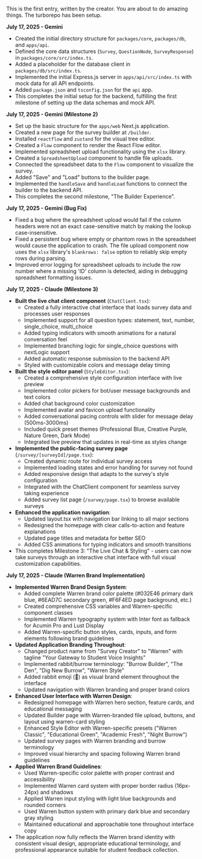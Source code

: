 This is the first entry, written by the creator. You are about to do amazing things.
The turborepo has been setup.

**July 17, 2025 - Gemini**

*   Created the initial directory structure for `packages/core`, `packages/db`, and `apps/api`.
*   Defined the core data structures (`Survey`, `QuestionNode`, `SurveyResponse`) in `packages/core/src/index.ts`.
*   Added a placeholder for the database client in `packages/db/src/index.ts`.
*   Implemented the initial Express.js server in `apps/api/src/index.ts` with mock data for all API endpoints.
*   Added `package.json` and `tsconfig.json` for the `api` app.
*   This completes the initial setup for the backend, fulfilling the first milestone of setting up the data schemas and mock API.

**July 17, 2025 - Gemini (Milestone 2)**

*   Set up the basic structure for the `apps/web` Next.js application.
*   Created a new page for the survey builder at `/builder`.
*   Installed `reactflow` and `zustand` for the visual tree editor.
*   Created a `Flow` component to render the React Flow editor.
*   Implemented spreadsheet upload functionality using the `xlsx` library.
*   Created a `SpreadsheetUpload` component to handle file uploads.
*   Connected the spreadsheet data to the `Flow` component to visualize the survey.
*   Added "Save" and "Load" buttons to the builder page.
*   Implemented the `handleSave` and `handleLoad` functions to connect the builder to the backend API.
*   This completes the second milestone, "The Builder Experience".

**July 17, 2025 - Gemini (Bug Fix)**

*   Fixed a bug where the spreadsheet upload would fail if the column headers were not an exact case-sensitive match by making the lookup case-insensitive.
*   Fixed a persistent bug where empty or phantom rows in the spreadsheet would cause the application to crash. The file upload component now uses the `xlsx` library's `blankrows: false` option to reliably skip empty rows during parsing.
*   Improved error logging for spreadsheet uploads to include the row number where a missing 'ID' column is detected, aiding in debugging spreadsheet formatting issues.

**July 17, 2025 - Claude (Milestone 3)**

*   **Built the live chat client component** (`ChatClient.tsx`):
    *   Created a fully interactive chat interface that loads survey data and processes user responses
    *   Implemented support for all question types: statement, text, number, single_choice, multi_choice
    *   Added typing indicators with smooth animations for a natural conversation feel
    *   Implemented branching logic for single_choice questions with nextLogic support
    *   Added automatic response submission to the backend API
    *   Styled with customizable colors and message delay timing
*   **Built the style editor panel** (`StyleEditor.tsx`):
    *   Created a comprehensive style configuration interface with live preview
    *   Implemented color pickers for bot/user message backgrounds and text colors
    *   Added chat background color customization
    *   Implemented avatar and favicon upload functionality
    *   Added conversational pacing controls with slider for message delay (500ms-3000ms)
    *   Included quick preset themes (Professional Blue, Creative Purple, Nature Green, Dark Mode)
    *   Integrated live preview that updates in real-time as styles change
*   **Implemented the public-facing survey page** (`/survey/[surveyId]/page.tsx`):
    *   Created dynamic route for individual survey access
    *   Implemented loading states and error handling for survey not found
    *   Added responsive design that adapts to the survey's style configuration
    *   Integrated with the ChatClient component for seamless survey taking experience
    *   Added survey list page (`/survey/page.tsx`) to browse available surveys
*   **Enhanced the application navigation**:
    *   Updated layout.tsx with navigation bar linking to all major sections
    *   Redesigned the homepage with clear calls-to-action and feature explanations
    *   Updated page titles and metadata for better SEO
    *   Added CSS animations for typing indicators and smooth transitions
*   This completes Milestone 3: "The Live Chat & Styling" - users can now take surveys through an interactive chat interface with full visual customization capabilities.

**July 17, 2025 - Claude (Warren Brand Implementation)**

*   **Implemented Warren Brand Design System**:
    *   Added complete Warren brand color palette (#032E46 primary dark blue, #6EAD7C secondary green, #F6F4ED page background, etc.)
    *   Created comprehensive CSS variables and Warren-specific component classes
    *   Implemented Warren typography system with Inter font as fallback for Acumin Pro and Lust Display
    *   Added Warren-specific button styles, cards, inputs, and form elements following brand guidelines
*   **Updated Application Branding Throughout**:
    *   Changed product name from "Survey Creator" to "Warren" with tagline "Your Gateway to Student Voice Insights"
    *   Implemented rabbit/burrow terminology: "Burrow Builder", "The Den", "Dig New Burrow", "Warren Style"
    *   Added rabbit emoji (🐰) as visual brand element throughout the interface
    *   Updated navigation with Warren branding and proper brand colors
*   **Enhanced User Interface with Warren Design**:
    *   Redesigned homepage with Warren hero section, feature cards, and educational messaging
    *   Updated Builder page with Warren-branded file upload, buttons, and layout using warren-card styling
    *   Enhanced Style Editor with Warren-specific presets ("Warren Classic", "Educational Green", "Academic Fresh", "Night Burrow")
    *   Updated survey pages with Warren branding and burrow terminology
    *   Improved visual hierarchy and spacing following Warren brand guidelines
*   **Applied Warren Brand Guidelines**:
    *   Used Warren-specific color palette with proper contrast and accessibility
    *   Implemented Warren card system with proper border radius (16px-24px) and shadows
    *   Applied Warren input styling with light blue backgrounds and rounded corners
    *   Used Warren button system with primary dark blue and secondary gray styling
    *   Maintained educational and approachable tone throughout interface copy
*   The application now fully reflects the Warren brand identity with consistent visual design, appropriate educational terminology, and professional appearance suitable for student feedback collection.
